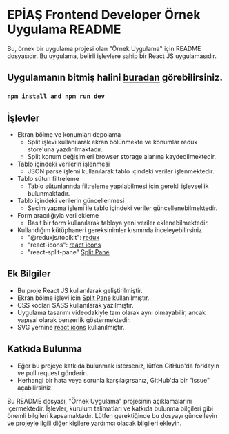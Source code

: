 # EPİAŞ Frontend Developer Örnek Uygulama README

Bu, örnek bir uygulama projesi olan "Örnek Uygulama" için README dosyasıdır. Bu uygulama, belirli işlevlere sahip bir React JS uygulamasıdır.

## Uygulamanın bitmiş halini [buradan](https://epias-case-finish.netlify.app/) görebilirsiniz. 

### `npm install and npm run dev`

## İşlevler

* Ekran bölme ve konumları depolama
  * Split işlevi kullanılarak ekran bölünmekte ve konumlar redux store'una yazdırılmaktadır.
  * Split konum değişimleri browser storage alanına kaydedilmektedir.
* Tablo içindeki verilerin işlenmesi
  * JSON parse işlemi kullanılarak tablo içindeki veriler işlenmektedir.
* Tablo sütun filtreleme
  * Tablo sütunlarında filtreleme yapılabilmesi için gerekli işlevsellik bulunmaktadır.
* Tablo içindeki verilerin güncellenmesi
  * Seçim yapma işlemi ile tablo içindeki veriler güncellenebilmektedir.
* Form aracılığıyla veri ekleme
  * Basit bir form kullanılarak tabloya yeni veriler eklenebilmektedir.
* Kullandığım kütüphaneri gereksinimler kısmında inceleyebilirsiniz.
  * "@reduxjs/toolkit": [redux](https://redux-toolkit.js.org/introduction/getting-started)
  * "react-icons": [react icons](https://react-icons.github.io/react-icons/)
  * "react-split-pane" [Split Pane](https://www.npmjs.com/package/react-split-pane)

## Ek Bilgiler

* Bu proje React JS kullanılarak geliştirilmiştir.
* Ekran bölme işlevi için [Split Pane](https://www.npmjs.com/package/react-split-pane) kullanılmıştır.
* CSS kodları SASS kullanılarak yazılmıştır.
* Uygulama tasarımı videodakiyle tam olarak aynı olmayabilir, ancak yapısal olarak benzerlik göstermektedir.
* SVG yernine [react icons](https://react-icons.github.io/react-icons/) kullanılmıştır.

## Katkıda Bulunma

* Eğer bu projeye katkıda bulunmak isterseniz, lütfen GitHub'da forklayın ve pull request gönderin.
* Herhangi bir hata veya sorunla karşılaşırsanız, GitHub'da bir "issue" açabilirsiniz.


Bu README dosyası, "Örnek Uygulama" projesinin açıklamalarını içermektedir. İşlevler, kurulum talimatları ve katkıda bulunma bilgileri gibi önemli bilgileri kapsamaktadır. Lütfen gerektiğinde bu dosyayı güncelleyin ve projeyle ilgili diğer kişilere yardımcı olacak bilgileri ekleyin.